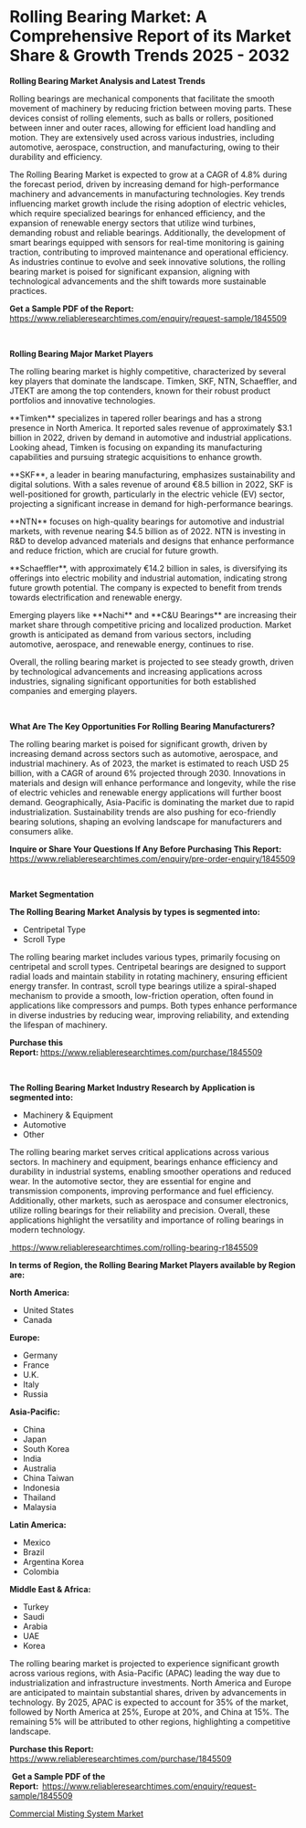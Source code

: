 <p><h1>Rolling Bearing Market: A Comprehensive Report of its Market Share & Growth Trends 2025 - 2032</h1></p><p><strong>Rolling Bearing Market Analysis and Latest Trends</strong></p>
<p><p>Rolling bearings are mechanical components that facilitate the smooth movement of machinery by reducing friction between moving parts. These devices consist of rolling elements, such as balls or rollers, positioned between inner and outer races, allowing for efficient load handling and motion. They are extensively used across various industries, including automotive, aerospace, construction, and manufacturing, owing to their durability and efficiency.</p><p>The Rolling Bearing Market is expected to grow at a CAGR of 4.8% during the forecast period, driven by increasing demand for high-performance machinery and advancements in manufacturing technologies. Key trends influencing market growth include the rising adoption of electric vehicles, which require specialized bearings for enhanced efficiency, and the expansion of renewable energy sectors that utilize wind turbines, demanding robust and reliable bearings. Additionally, the development of smart bearings equipped with sensors for real-time monitoring is gaining traction, contributing to improved maintenance and operational efficiency. As industries continue to evolve and seek innovative solutions, the rolling bearing market is poised for significant expansion, aligning with technological advancements and the shift towards more sustainable practices.</p></p>
<p><strong>Get a Sample PDF of the Report:&nbsp;</strong> <a href="https://www.reliableresearchtimes.com/enquiry/request-sample/1845509?utm_campaign=3283&utm_medium=2&utm_source=Github&utm_content=ia&utm_term=11042025&utm_id=rolling-bearing">https://www.reliableresearchtimes.com/enquiry/request-sample/1845509</a></p>
<p>&nbsp;</p>
<p><strong>Rolling Bearing Major Market Players</strong></p>
<p><p>The rolling bearing market is highly competitive, characterized by several key players that dominate the landscape. Timken, SKF, NTN, Schaeffler, and JTEKT are among the top contenders, known for their robust product portfolios and innovative technologies. </p><p>**Timken** specializes in tapered roller bearings and has a strong presence in North America. It reported sales revenue of approximately $3.1 billion in 2022, driven by demand in automotive and industrial applications. Looking ahead, Timken is focusing on expanding its manufacturing capabilities and pursuing strategic acquisitions to enhance growth.</p><p>**SKF**, a leader in bearing manufacturing, emphasizes sustainability and digital solutions. With a sales revenue of around €8.5 billion in 2022, SKF is well-positioned for growth, particularly in the electric vehicle (EV) sector, projecting a significant increase in demand for high-performance bearings.</p><p>**NTN** focuses on high-quality bearings for automotive and industrial markets, with revenue nearing $4.5 billion as of 2022. NTN is investing in R&D to develop advanced materials and designs that enhance performance and reduce friction, which are crucial for future growth.</p><p>**Schaeffler**, with approximately €14.2 billion in sales, is diversifying its offerings into electric mobility and industrial automation, indicating strong future growth potential. The company is expected to benefit from trends towards electrification and renewable energy.</p><p>Emerging players like **Nachi** and **C&U Bearings** are increasing their market share through competitive pricing and localized production. Market growth is anticipated as demand from various sectors, including automotive, aerospace, and renewable energy, continues to rise.</p><p>Overall, the rolling bearing market is projected to see steady growth, driven by technological advancements and increasing applications across industries, signaling significant opportunities for both established companies and emerging players.</p></p>
<p>&nbsp;</p>
<p><strong>What Are The Key Opportunities For Rolling Bearing Manufacturers?</strong></p>
<p><p>The rolling bearing market is poised for significant growth, driven by increasing demand across sectors such as automotive, aerospace, and industrial machinery. As of 2023, the market is estimated to reach USD 25 billion, with a CAGR of around 6% projected through 2030. Innovations in materials and design will enhance performance and longevity, while the rise of electric vehicles and renewable energy applications will further boost demand. Geographically, Asia-Pacific is dominating the market due to rapid industrialization. Sustainability trends are also pushing for eco-friendly bearing solutions, shaping an evolving landscape for manufacturers and consumers alike.</p></p>
<p><strong>Inquire or Share Your Questions If Any Before Purchasing This Report:</strong> <a href="https://www.reliableresearchtimes.com/enquiry/pre-order-enquiry/1845509?utm_campaign=3283&utm_medium=2&utm_source=Github&utm_content=ia&utm_term=11042025&utm_id=rolling-bearing">https://www.reliableresearchtimes.com/enquiry/pre-order-enquiry/1845509</a></p>
<p>&nbsp;</p>
<p><strong>Market Segmentation</strong></p>
<p><strong>The Rolling Bearing Market Analysis by types is segmented into:</strong></p>
<p><ul><li>Centripetal Type</li><li>Scroll Type</li></ul></p>
<p><p>The rolling bearing market includes various types, primarily focusing on centripetal and scroll types. Centripetal bearings are designed to support radial loads and maintain stability in rotating machinery, ensuring efficient energy transfer. In contrast, scroll type bearings utilize a spiral-shaped mechanism to provide a smooth, low-friction operation, often found in applications like compressors and pumps. Both types enhance performance in diverse industries by reducing wear, improving reliability, and extending the lifespan of machinery.</p></p>
<p><strong>Purchase this Report:&nbsp;</strong><a href="https://www.reliableresearchtimes.com/purchase/1845509?utm_campaign=3283&utm_medium=2&utm_source=Github&utm_content=ia&utm_term=11042025&utm_id=rolling-bearing">https://www.reliableresearchtimes.com/purchase/1845509</a></p>
<p>&nbsp;</p>
<p><strong>The Rolling Bearing Market Industry Research by Application is segmented into:</strong></p>
<p><ul><li>Machinery & Equipment</li><li>Automotive</li><li>Other</li></ul></p>
<p><p>The rolling bearing market serves critical applications across various sectors. In machinery and equipment, bearings enhance efficiency and durability in industrial systems, enabling smoother operations and reduced wear. In the automotive sector, they are essential for engine and transmission components, improving performance and fuel efficiency. Additionally, other markets, such as aerospace and consumer electronics, utilize rolling bearings for their reliability and precision. Overall, these applications highlight the versatility and importance of rolling bearings in modern technology.</p></p>
<p><a href="https://www.reliableresearchtimes.com/rolling-bearing-r1845509?utm_campaign=3283&utm_medium=2&utm_source=Github&utm_content=ia&utm_term=11042025&utm_id=rolling-bearing">&nbsp;https://www.reliableresearchtimes.com/rolling-bearing-r1845509</a></p>
<p><strong>In terms of Region, the Rolling Bearing Market Players available by Region are:</strong></p>
<p>
    <p> <strong> North America: </strong>
        <ul>
            <li>United States</li>
            <li>Canada</li>
        </ul>
        </p> 
    <p> <strong> Europe: </strong>
        <ul>
            <li>Germany</li>
            <li>France</li>
            <li>U.K.</li>
            <li>Italy</li>
            <li>Russia</li>
        </ul>
        </p> 
    <p> <strong> Asia-Pacific: </strong>
        <ul>
            <li>China</li>
            <li>Japan</li>
            <li>South Korea</li>
            <li>India</li>
            <li>Australia</li>
            <li>China Taiwan</li>
            <li>Indonesia</li>
            <li>Thailand</li>
            <li>Malaysia</li>
        </ul>
        </p> 
    <p> <strong> Latin America: </strong>
        <ul>
            <li>Mexico</li>
            <li>Brazil</li>
            <li>Argentina Korea</li>
            <li>Colombia</li>
        </ul>
        </p> 
    <p> <strong> Middle East & Africa: </strong>
        <ul>
            <li>Turkey</li>
            <li>Saudi</li>
            <li>Arabia</li>
            <li>UAE</li>
            <li>Korea</li>
        </ul>
    </p>
    </p>
<p><p>The rolling bearing market is projected to experience significant growth across various regions, with Asia-Pacific (APAC) leading the way due to industrialization and infrastructure investments. North America and Europe are anticipated to maintain substantial shares, driven by advancements in technology. By 2025, APAC is expected to account for 35% of the market, followed by North America at 25%, Europe at 20%, and China at 15%. The remaining 5% will be attributed to other regions, highlighting a competitive landscape.</p></p>
<p><strong>Purchase this Report: </strong><a href="https://www.reliableresearchtimes.com/purchase/1845509?utm_campaign=3283&utm_medium=2&utm_source=Github&utm_content=ia&utm_term=11042025&utm_id=rolling-bearing">https://www.reliableresearchtimes.com/purchase/1845509</a></p>
<p>&nbsp;<strong>Get a Sample PDF of the Report:&nbsp;&nbsp;</strong><a href="https://www.reliableresearchtimes.com/enquiry/request-sample/1845509?utm_campaign=3283&utm_medium=2&utm_source=Github&utm_content=ia&utm_term=11042025&utm_id=rolling-bearing">https://www.reliableresearchtimes.com/enquiry/request-sample/1845509</a></p>
<p><strong></strong></p>
<p><p><a href="https://github.com/buluckcapps2/Market-Research-Report-List-1/blob/main/commercial-misting-system-market.md?utm_campaign=3283&utm_medium=2&utm_source=Github&utm_content=ia&utm_term=11042025&utm_id=rolling-bearing">Commercial Misting System Market</a></p></p>